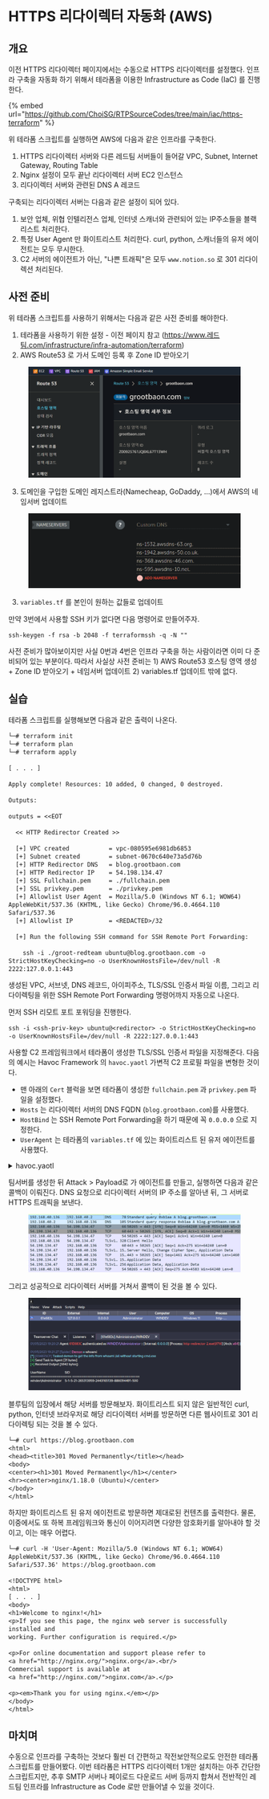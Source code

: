 # HTTPS 리다이렉터 자동화 (AWS)

## 개요

이전 HTTPS 리다이렉터 페이지에서는 수동으로 HTTPS 리다이렉터를 설정했다. 인프라 구축을 자동화 하기 위해서 테라폼을 이용한 Infrastructure as Code (IaC) 를 진행한다.

{% embed url="https://github.com/ChoiSG/RTPSourceCodes/tree/main/iac/https-terraform" %}

위 테라폼 스크립트를 실행하면 AWS에 다음과 같은 인프라를 구축한다.

1. HTTPS 리다이렉터 서버와 다른 레드팀 서버들이 들어갈 VPC, Subnet, Internet Gateway, Routing Table
2. Nginx 설정이 모두 끝난 리다이렉터 서버 EC2 인스턴스
3. 리다이렉터 서버와 관련된 DNS A 레코드

구축되는 리다이렉터 서버는 다음과 같은 설정이 되어 있다.

1. 보안 업체, 위협 인텔리전스 업체, 인터넷 스캐너와 관련되어 있는 IP주소들을 블랙리스트 처리한다.
2. 특정 User Agent 만 화이트리스트 처리한다. curl, python, 스캐너들의 유저 에이전트는 모두 무시한다.
3. C2 서버의 에이전트가 아닌, "나쁜 트래픽"은 모두 `www.notion.so` 로 301 리다이렉션 처리된다.

## 사전 준비

위 테라폼 스크립트를 사용하기 위해서는 다음과 같은 사전 준비를 해야한다.

1. 테라폼을 사용하기 위한 설정 - 이전 페이지 참고 (https://www.레드팀.com/infrastructure/infra-automation/terraform)
2. AWS Route53 로 가서 도메인 등록 후 Zone ID 받아오기&#x20;

<figure><img src="../../.gitbook/assets/https-redirector-terraform-1.PNG" alt=""><figcaption></figcaption></figure>

3. 도메인을 구입한 도메인 레지스트라(Namecheap, GoDaddy, ...)에서 AWS의 네임서버 업데이트&#x20;

<figure><img src="../../.gitbook/assets/https-redirector-terraform-2.PNG" alt=""><figcaption></figcaption></figure>

3. `variables.tf` 를 본인이 원하는 값들로 업데이트

만약 3번에서 사용할 SSH 키가 없다면 다음 명령어로 만들어주자.

```
ssh-keygen -f rsa -b 2048 -f terraformssh -q -N ""
```



사전 준비가 많아보이지만 사실 0번과 4번은 인프라 구축을 하는 사람이라면 이미 다 준비되어 있는 부분이다. 따라서 사실상 사전 준비는 1) AWS Route53 호스팅 영역 생성 + Zone ID 받아오기 + 네임서버 업데이트 2) variables.tf 업데이트 밖에 없다.

## 실습

테라폼 스크립트를 실행해보면 다음과 같은 출력이 나온다.

```
└─# terraform init
└─# terraform plan
└─# terraform apply

[ . . . ]

Apply complete! Resources: 10 added, 0 changed, 0 destroyed.

Outputs:

outputs = <<EOT
  
  << HTTP Redirector Created >> 

  [+] VPC created           = vpc-080595e6981db6853
  [+] Subnet created        = subnet-0670c640e73a5d76b
  [+] HTTP Redirector DNS   = blog.grootbaon.com 
  [+] HTTP Redirector IP    = 54.198.134.47
  [+] SSL Fullchain.pem     = ./fullchain.pem
  [+] SSL privkey.pem       = ./privkey.pem
  [+] Allowlist User Agent  = Mozilla/5.0 (Windows NT 6.1; WOW64) AppleWebKit/537.36 (KHTML, like Gecko) Chrome/96.0.4664.110 Safari/537.36
  [+] Allowlist IP          = <REDACTED>/32

  [+] Run the following SSH command for SSH Remote Port Forwarding: 
    
    ssh -i ./groot-redteam ubuntu@blog.grootbaon.com -o StrictHostKeyChecking=no -o UserKnownHostsFile=/dev/null -R 2222:127.0.0.1:443
```

생성된 VPC, 서브넷, DNS 레코드, 아이피주소, TLS/SSL 인증서 파일 이름, 그리고 리다이렉팅을 위한 SSH Remote Port Forwarding 명령어까지 자동으로 나온다.

먼저 SSH 리모트 포트 포워딩을 진행한다.

```
ssh -i <ssh-priv-key> ubuntu@<redirector> -o StrictHostKeyChecking=no -o UserKnownHostsFile=/dev/null -R 2222:127.0.0.1:443
```

사용할 C2 프레임워크에서 테라폼이 생성한 TLS/SSL 인증서 파일을 지정해준다. 다음의 예시는 Havoc Framework 의 `havoc.yaotl` 가변적 C2 프로필 파일을 변형한 것이다.

* 맨 아래의 `Cert` 블럭을 보면 테라폼이 생성한 `fullchain.pem` 과 `privkey.pem` 파일을 설정했다.
* `Hosts` 는 리다이렉터 서버의 DNS FQDN (`blog.grootbaon.com`)를 사용했다.
* `HostBind` 는 SSH Remote Port Forwarding을 하기 때문에 꼭 `0.0.0.0` 으로 지정한다.
* `UserAgent` 는 테라폼의 `variables.tf` 에 있는 화이트리스트 된 유저 에이전트를 사용했다.

<details>

<summary>havoc.yaotl</summary>

```
Teamserver {
	Host = "0.0.0.0"
	Port = 40056

	Build {
	    Compiler64 = "data/x86_64-w64-mingw32-cross/bin/x86_64-w64-mingw32-gcc"
	    Nasm = "/usr/bin/nasm"
	}
}

Operators {
	user "choi" {
		Password = "password1234"
	}
}

# this is optional. if you dont use it you can remove it.
Service {
    Endpoint = "service-endpoint"
    Password = "service-password"
}

Demon {
    Sleep = 2
    Jitter = 15

    TrustXForwardedFor = false

    Injection {
        Spawn64 = "C:\\Windows\\System32\\notepad.exe"
        Spawn32 = "C:\\Windows\\SysWOW64\\notepad.exe"
    }
}

Listeners {
    Http {
        Name         = "HTTPS Listener"
        Hosts        = ["blog.grootbaon.com"]
        HostBind     = "0.0.0.0"
        HostRotation = "round-robin"
        PortBind     = 443
        PortConn     = 443
        Secure       = true
        UserAgent    = "Mozilla/5.0 (Windows NT 6.1; WOW64) AppleWebKit/537.36 (KHTML, like Gecko) Chrome/96.0.4664.110 Safari/537.36"
        Uris         = [
            "/redteamplaybook.gif",
            "/index.php",
            "/grootsecurity.txt",
            "/index.js"
        ]
        Headers      = [
            "X-RTP-Version: Prod",
            "X-HTTP-Client: true",
        ]

        Response {
            Headers  = [
                "Content-type: text/plain",
                "X-Powered-By: ASP.NET",
            ]
        }

        Cert {
            Cert = "/root/youtube/grootredteam/fullchain.pem"
            Key = "/root/youtube/grootredteam/privkey.pem"
        }
    }
}
```

</details>



팀서버를 생성한 뒤 Attack > Payload로 가 에이전트를 만들고, 실행하면 다음과 같은 콜백이 이뤄진다. DNS 요청으로 리다이렉터 서버의 IP 주소를 알아낸 뒤, 그 서버로 HTTPS 트래픽을 보낸다.&#x20;

<figure><img src="../../.gitbook/assets/https-redirector-terraform-3.PNG" alt=""><figcaption></figcaption></figure>

그리고 성공적으로 리다이렉터 서버를 거쳐서 콜백이 된 것을 볼 수 있다.

<figure><img src="../../.gitbook/assets/https-redirector-terraform-4.PNG" alt=""><figcaption></figcaption></figure>

블루팀의 입장에서 해당 서버를 방문해보자. 화이트리스트 되지 않은 일반적인 curl, python, 인터넷 브라우저로 해당 리다이렉터 서버를 방문하면 다른 웹사이트로 301 리다이렉팅 되는 것을 볼 수 있다.

```
└─# curl https://blog.grootbaon.com 
<html>
<head><title>301 Moved Permanently</title></head>
<body>
<center><h1>301 Moved Permanently</h1></center>
<hr><center>nginx/1.18.0 (Ubuntu)</center>
</body>
</html>
```

하지만 화이트리스트 된 유저 에이전트로 방문하면 제대로된 컨텐츠를 출력한다. 물론, 이중에서도 또 하복 프레임워크와 통신이 이어지려면 다양한 암호화키를 알아내야 할 것이고, 이는 매우 어렵다.

```
└─# curl -H 'User-Agent: Mozilla/5.0 (Windows NT 6.1; WOW64) AppleWebKit/537.36 (KHTML, like Gecko) Chrome/96.0.4664.110 Safari/537.36' https://blog.grootbaon.com

<!DOCTYPE html>
<html>
[ . . . ] 
<body>
<h1>Welcome to nginx!</h1>
<p>If you see this page, the nginx web server is successfully installed and
working. Further configuration is required.</p>

<p>For online documentation and support please refer to
<a href="http://nginx.org/">nginx.org</a>.<br/>
Commercial support is available at
<a href="http://nginx.com/">nginx.com</a>.</p>

<p><em>Thank you for using nginx.</em></p>
</body>
</html>
```

## 마치며

수동으로 인프라를 구축하는 것보다 훨씬 더 간편하고 작전보안적으로도 안전한 테라폼 스크립트를 만들어봤다. 이번 테라폼은 HTTPS 리다이렉터 1개만 설치하는 아주 간단한 스크립트지만, 추후 SMTP 서버나 페이로드 다운로드 서버 등까지 합쳐서 전반적인 레드팀 인프라를 Infrastructure as Code 로만 만들어낼 수 있을 것이다.
